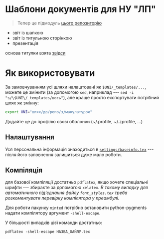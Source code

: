 # Шаблони документів для НУ "ЛП"

> Тепер це підмодуль [цього репозиторію](https://github.com/miliukhin/lpnu_cad_course)

- звіт із шапкою
- звіт із титульною сторінкою
- презентація

основа титулки взята [звідси](https://github.com/pryamcem/lpnu-titlepage)

# Як використовувати

За замовчуванням усі шляхи налаштовані як `$UNI/_templates/...`,
можете це змінити (за допомогою `sed`, наприклад --- `sed -i "s/\$UNI\/_templates/шось"`),
але краще просто експортувати потрібний шлях як змінну:

```sh
export UNI="шлях/до/репо/з/макулатурою"
```

Додайте це до профілю своєї оболонки (~/.profile, ~/.zprofile, ...)

## Налаштування

Уся персональна інформація знаходиться в [`settings/baseinfo.tex`](settings/baseinfo.tex) ---
після його заповнення залишиться дуже мало роботи.

## Компіляція

для базової компіляції достатньо `pdflatex`,
якщо хочете спеціальні шрифти --- збираєте за допомогою `xelatex`.
*В такому випадку для автоматичного під'єднання файлу `font_styles.tex`
треба розкоментувати перевірку компілятора у преамбулі.*

Для роботи пакунку `minted` потрібно встановити python-pygments
надати компілятору аргумент `-shell-escape`.

У більшості випадків цієї команди достатньо:
```
pdflatex -shell-escape НАЗВА_ФАЙЛУ.tex
```
